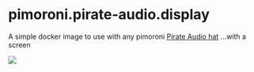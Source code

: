 # pimoroni.pirate-audio.display  
  
A simple docker image to use with any pimoroni [Pirate Audio hat](https://shop.pimoroni.com/collections/pirate-audio?filter=HATs+%26+pHATs) ...with a screen

![](https://raw.githubusercontent.com/promethee/pimoroni.pirate-audio.display/main/pirate-audio-dual-mic-2_1024x1024.jpg)
